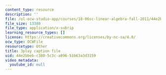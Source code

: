 ```yaml
---
content_type: resource
description: ''
file: /ol-ocw-studio-app/courses/18-06sc-linear-algebra-fall-2011/44e2bbebc3805c3ca89651b63a3d3159_B17h10EF59g.vtt
file_size: 13380
file_type: application/x-subrip
learning_resource_types: []
license: https://creativecommons.org/licenses/by-nc-sa/4.0/
ocw_type: OCWFile
resourcetype: Other
title: 3play caption file
uid: 44e2bbeb-c380-5c3c-a896-51b63a3d3159
video_metadata:
  youtube_id: null
---
```

